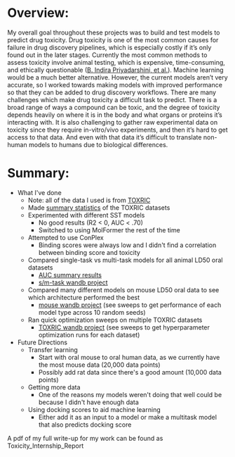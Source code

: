 # Overview:
         
My overall goal throughout these projects was to build and test models to predict drug toxicity. Drug toxicity is one of the most common causes for failure in drug discovery pipelines, which is especially costly if it’s only found out in the later stages. Currently the most common methods to assess toxicity involve animal testing, which is expensive, time-consuming, and ethically questionable ([B. Indira Priyadarshini, et al.](https://www.powertechjournal.com/index.php/journal/article/view/322/265)). Machine learning would be a much better alternative. However, the current models aren’t very accurate, so I worked towards making models with improved performance so that they can be added to drug discovery workflows. There are many challenges which make drug toxicity a difficult task to predict. There is a broad range of ways a compound can be toxic, and the degree of toxicity depends heavily on where it is in the body and what organs or proteins it’s interacting with. It is also challenging to gather raw experimental data on toxicity since they require in-vitro/vivo experiments, and then it’s hard to get access to that data. And even with that data it’s difficult to translate non-human models to humans due to biological differences. 

# Summary:

-   What I've done
    -   Note: all of the data I used is from [TOXRIC](https://toxric.bioinforai.tech/home)
    -   Made [summary statistics](https://docs.google.com/spreadsheets/d/1xg5nN9Y46C4maEhRqN5-vszqrxwEvvPQzq6InZ-1PXQ/edit?gid=0#gid=0) of the TOXRIC datasets
    -   Experimented with different SST models
        -   No good results (R2 \< 0, AUC \< .70)
        -   Switched to using MolFormer the rest of the time
    -   Attempted to use ConPlex
        -   Binding scores were always low and I didn't find a correlation between binding score and toxicity
    -   Compared single-task vs multi-task models for all animal LD50 oral datasets
        -   [AUC summary results](https://docs.google.com/spreadsheets/d/1bLnZlA0Uy6Qdars4IBzdzGZXdK2MjRNz_X3VrXSSB0U/edit?gid=0#gid=0)
        -   [s/m-task wandb project](https://wandb.ai/lvairusorg/Multitask_Class_Oral/workspace?nw=nwuserlvairus)
    -   Compared many different models on mouse LD50 oral data to see which architecture performed the best
        -   [mouse wandb project](https://wandb.ai/lvairusorg/Mouse/workspace) (see sweeps to get performance of each model type across 10 random seeds)
    -   Ran quick optimization sweeps on multiple TOXRIC datasets
        -   [TOXRIC wandb project](https://wandb.ai/lvairusorg/Toxric/workspace) (see sweeps to get hyperparameter optimization runs for each dataset)
-   Future Directions
    -   Transfer learning
        -   Start with oral mouse to oral human data, as we currently have the most mouse data (20,000 data points)
        -   Possibly add rat data since there's a good amount (10,000 data points)
    -   Getting more data
        -   One of the reasons my models weren't doing that well could be because I didn't have enough data
    -   Using docking scores to aid machine learning
        -   Either add it as an input to a model or make a multitask model that also predicts docking score

A pdf of my full write-up for my work can be found as Toxicity_Internship_Report
